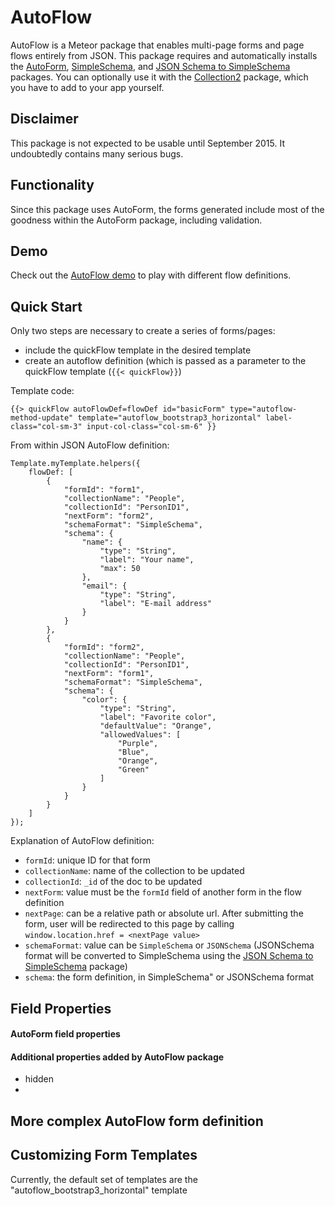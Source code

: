# AutoFlow
AutoFlow is a Meteor package that enables multi-page forms and page flows entirely from JSON.  This package requires and automatically installs the [AutoForm](https://github.com/aldeed/meteor-autoform), [SimpleSchema](https://github.com/aldeed/meteor-simple-schema), and [JSON Schema to SimpleSchema](https://github.com/yodata/meteor-json-simple-schema/) packages. You can optionally use it with the [Collection2](https://github.com/aldeed/meteor-collection2) package, which you have to add to your app yourself.

## Disclaimer
This package is not expected to be usable until September 2015.  It undoubtedly contains many serious bugs.

## Functionality

Since this package uses AutoForm, the forms generated include most of the goodness within the AutoForm package, including validation.

## Demo
Check out the [AutoFlow demo](http://autoflow-demo.meteor.com/) to play with different flow definitions.

## Quick Start

Only two steps are necessary to create a series of forms/pages:

- include the quickFlow template in the desired template
- create an autoflow definition (which is passed as a parameter to the quickFlow template (`{{< quickFlow}}`)

Template code:

    {{> quickFlow autoFlowDef=flowDef id="basicForm" type="autoflow-method-update" template="autoflow_bootstrap3_horizontal" label-class="col-sm-3" input-col-class="col-sm-6" }}
    
From within JSON AutoFlow definition: 

    Template.myTemplate.helpers({
        flowDef: [
            {
                "formId": "form1",
                "collectionName": "People",
                "collectionId": "PersonID1",
                "nextForm": "form2",
                "schemaFormat": "SimpleSchema",
                "schema": {
                    "name": {
                        "type": "String",
                        "label": "Your name",
                        "max": 50
                    },
                    "email": {
                        "type": "String",
                        "label": "E-mail address"
                    }
                }
            },
            {
                "formId": "form2",
                "collectionName": "People",
                "collectionId": "PersonID1",
                "nextForm": "form1",
                "schemaFormat": "SimpleSchema",
                "schema": {
                    "color": {
                        "type": "String",
                        "label": "Favorite color",
                        "defaultValue": "Orange",
                        "allowedValues": [
                            "Purple",
                            "Blue",
                            "Orange",
                            "Green"
                        ]
                    }
                }
            }
        ]
    });

Explanation of AutoFlow definition:

- `formId`: unique ID for that form
- `collectionName`: name of the collection to be updated
- `collectionId`: `_id` of the doc to be updated
- `nextForm`: value must be the `formId` field of another form in the flow definition
- `nextPage`: can be a relative path or absolute url.  After submitting the form, user will be redirected to this page by calling `window.location.href = <nextPage value>` 
- `schemaFormat`: value can be `SimpleSchema` or `JSONSchema` (JSONSchema format will be converted to SimpleSchema using the [JSON Schema to SimpleSchema](https://github.com/yodata/meteor-json-simple-schema/) package)
- `schema`: the form definition, in SimpleSchema" or JSONSchema format

## Field Properties

#### AutoForm field properties



#### Additional properties added by AutoFlow package
- hidden
- 


## More complex AutoFlow form definition


## Customizing Form Templates
Currently, the default set of templates are the "autoflow_bootstrap3_horizontal" template

